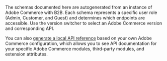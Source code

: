The schemas documented here are autogenerated from an instance of Adobe Commerce with B2B. Each schema represents a specific user role (Admin, Customer, and Guest) and determines which endpoints are accessible. Use the version switcher to select an Adobe Commerce version and corresponding API.

You can also [generate a local API reference](https://developer.adobe.com/commerce/webapi/rest/quick-reference/generate-local/?&target=_blank) based on your own Adobe Commerce configuration, which allows you to see API documentation for your specific Adobe Commerce modules, third-party modules, and extension attributes.

